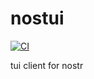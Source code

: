 # nostui

[![CI](https://github.com//nostui/workflows/CI/badge.svg)](https://github.com//nostui/actions)

tui client for nostr
